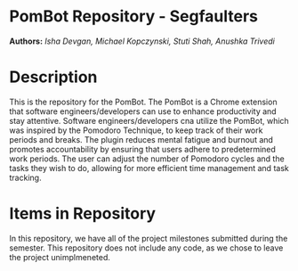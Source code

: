 PomBot Repository - Segfaulters
===================================

**Authors:** *Isha Devgan, Michael Kopczynski, Stuti Shah, Anushka Trivedi*

# Description
This is the repository for the PomBot. The PomBot is a Chrome extension that software engineers/developers can use to enhance productivity and stay attentive. Software engineers/developers cna utilize the PomBot, which was inspired by the Pomodoro Technique, to keep track of their work periods and breaks. The plugin reduces mental fatigue and burnout and promotes accountability by ensuring that users adhere to predetermined work periods. The user can adjust the number of Pomodoro cycles and the tasks they wish to do, allowing for more efficient time management and task tracking.

# Items in Repository
In this repository, we have all of the project milestones submitted during the semester. This repository does not include any code, as we chose to leave the project unimplmeneted.
